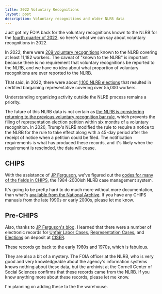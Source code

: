 ```yaml
---
title: 2022 Voluntary Recognitions
layout: post
description: Voluntary recognitions and older NLRB data
---
```


Just got my FOIA back for the voluntary recognitions known to the NLRB
for the [fourth quarter of 2022](https://www.muckrock.com/foi/united-states-of-america-10/voluntary-recognitions-october-1-2022-december-31-2022-138379/), so here's what we can say about voluntary recognitions in 2022.

In 2022, there were [209 voluntary recognitions](https://labordata.bunkum.us/voluntary_recognitions-9901464?sql=select%0D%0A++cast%28%0D%0A++++strftime%28%27%25Y%27%2C+%22Date+VR+Request+Received%22%29+as+int%0D%0A++%29+year%2C%0D%0A++count%28%22VR+Case+Number%22%29%2C%0D%0A++sum%28%22Number+of+Employees%22%29+as+year%0D%0Afrom%0D%0A++voluntary_recognitions%0D%0Awhere%0D%0A++year+%3D+2022%0D%0Agroup+by%0D%0A++year%3B) known to the NLRB covering at least
11,182 workers. The caveat of "known to the NLRB" is important because there is no
requirement that voluntary recognitions be reported to the NLRB, and we have no 
idea about what proportion of voluntary recognitions are ever reported to the NLRB.

That said, in 2022, there were about [1,100 NLRB
elections](https://labordata.bunkum.us/nlrb-ca1e99a?sql=with+distinct_units+as+%28%0D%0A++select%0D%0A++++distinct+cast%28strftime%28%27%25Y%27%2C+date_closed%29+as+int%29+as+year%2C%0D%0A++++voting_unit_id%2C%0D%0A++++unit_size%0D%0A++from%0D%0A++++filing%0D%0A++++inner+join+voting_unit+using+%28case_number%29%0D%0A++++inner+join+election+using+%28voting_unit_id%29%0D%0A++++inner+join+election_result+using+%28election_id%29%0D%0A++where%0D%0A++++case_type+%3D+%27RC%27%0D%0A++++and+year+%3D+2022%0D%0A++++and+reason_closed+%3D+%27Certific.+of+Representative%27%0D%0A++++and+ballot_type+%3D+%27Single+Labor+Organization%27%0D%0A%29%0D%0Aselect%0D%0A++year%2C%0D%0A++count%28voting_unit_id%29%2C%0D%0A++sum%28unit_size%29%0D%0Afrom%0D%0A++distinct_units)
that resulted in certified bargaining representative covering over
55,000 workers.

Understanding organizing activity outside the NLRB process remains a priority. 

The future of this NLRB data is not certain as [the NLRB is
considering returning to the previous voluntary recognition bar
rule](https://www.nlrb.gov/news-outreach/news-story/nlrb-issues-notice-of-proposed-rulemaking-on-fair-choice-and-employee),
which prevents the filing of representation election petition within six
months of a voluntary recognition. In 2020, Trump's NLRB modified the
rule to require a notice to the NLRB for the rule to take effect along
with a 45-day period after the receipt of notice when a petition could
be filed. The notification requirements is what has produced these
records, and it's likely when the requirement is rescinded, the data
will cease.

## CHIPS
With the assistance of [JP Ferguson](https://www.jpferguson.net/),
we've figured out the [codes for many of the fields in
CHIPS](https://github.com/labordata/CHIPS#erd-diagram), the
1984-2000ish NLRB case management system.

It's going to be pretty hard to do much more without more
documentation, than what's [available from the National
Archive](https://catalog.archives.gov/id/627716). If you have any
CHIPS manuals from the late 1990s or early 2000s, please let me know.

## Pre-CHIPS
Also, thanks to [JP Ferguson's
blog](https://www.jpferguson.net/blog/blog-post-title-one-ez8bs-gbmmb),
I learned that there were a number of electronic records for [Unfair
Labor Cases](https://archive.ciser.cornell.edu/studies/239), [Representation Cases](https://archive.ciser.cornell.edu/studies/2103), and [Elections](https://archive.ciser.cornell.edu/studies/237) on deposit at [CISER](https://archive.ciser.cornell.edu/about).

These records go back to the early 1960s and 1970s, which is fabulous. 

They are also a bit of a mystery. The FOIA officer at the NLRB, who is
very good and very knowledgeable about the agency's information
systems knows nothing about these data, but the archivist at the
Cornell Center of Social Sciences confirms that these records came
from the NLRB. If you know anything more about these records, please
let me know.

I'm planning on adding these to the the warehouse.


